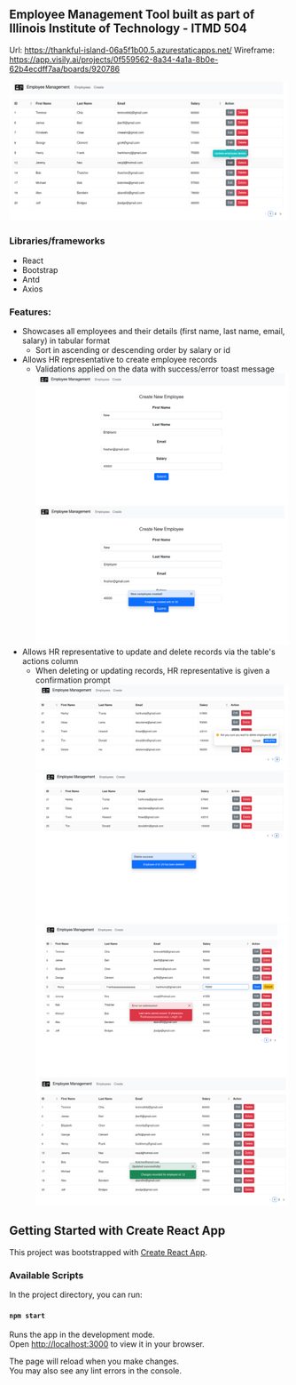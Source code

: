 ## Employee Management Tool built as part of Illinois Institute of Technology - ITMD 504

Url: https://thankful-island-06a5f1b00.5.azurestaticapps.net/
Wireframe: https://app.visily.ai/projects/0f559562-8a34-4a1a-8b0e-62b4ecdff7aa/boards/920786

![Main page](https://github.com/terencebc92/my-employee-app-ui/blob/main/screenshots/Main_page.png?raw=true)

### Libraries/frameworks

- React
- Bootstrap
- Antd
- Axios

### Features:

- Showcases all employees and their details (first name, last name, email, salary) in tabular format
  - Sort in ascending or descending order by salary or id
- Allows HR representative to create employee records
  - Validations applied on the data with success/error toast message
    ![Creating a new emplyee](https://github.com/terencebc92/my-employee-app-ui/blob/main/screenshots/Create_page.png?raw=true)
    ![Success message on creation](https://github.com/terencebc92/my-employee-app-ui/blob/main/screenshots/Create_page_success.png?raw=true)
- Allows HR representative to update and delete records via the table's actions column
  - When deleting or updating records, HR representative is given a confirmation prompt
    ![Deleting an employee](https://github.com/terencebc92/my-employee-app-ui/blob/main/screenshots/Main_page_delete.png?raw=true)
    ![Success message on deletion](https://github.com/terencebc92/my-employee-app-ui/blob/main/screenshots/Main_page_delete_success.png?raw=true)
    ![Validation message on bad edit](https://github.com/terencebc92/my-employee-app-ui/blob/main/screenshots/Main_page_edit_validation_error.png?raw=true)
    ![Success message on edit](https://github.com/terencebc92/my-employee-app-ui/blob/main/screenshots/Main_page_edit_success.png?raw=true)

## Getting Started with Create React App

This project was bootstrapped with [Create React App](https://github.com/facebook/create-react-app).

### Available Scripts

In the project directory, you can run:

#### `npm start`

Runs the app in the development mode.\
Open [http://localhost:3000](http://localhost:3000) to view it in your browser.

The page will reload when you make changes.\
You may also see any lint errors in the console.
